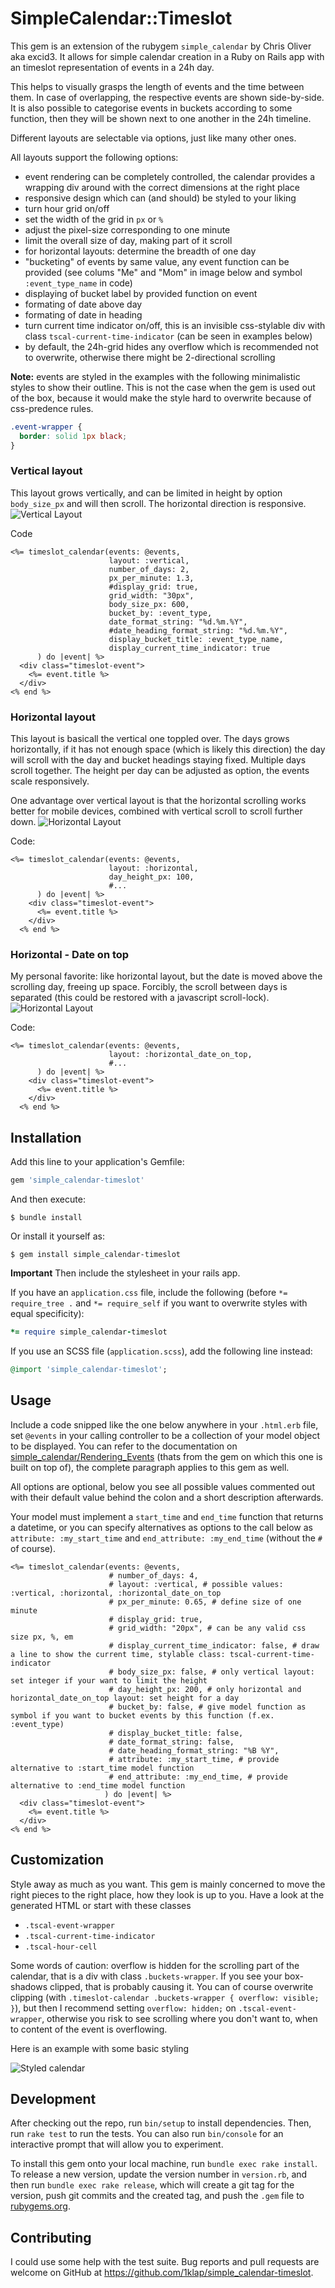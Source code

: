 # SimpleCalendar::Timeslot

This gem is an extension of the rubygem `simple_calendar` by Chris Oliver aka excid3. It allows 
for simple calendar creation in a Ruby on Rails app with an timeslot representation of events 
in a 24h day. 

This helps to visually grasps the length of events and the time between them. In case of overlapping, the respective events are shown side-by-side. It is also possible to categorise events in buckets according to some function, then they will be shown next to one another in the 24h timeline.

Different layouts are selectable via options, just like many other ones.

All layouts support the following options:
- event rendering can be completely controlled, the calendar provides a wrapping div around with the correct dimensions at the right place
- responsive design which can (and should) be styled to your liking
- turn hour grid on/off
- set the width of the grid in `px` or `%`
- adjust the pixel-size corresponding to one minute
- limit the overall size of day, making part of it scroll
- for horizontal layouts: determine the breadth of one day
- "bucketing" of events by same value, any event function can be provided (see colums "Me" and "Mom" in image below and symbol `:event_type_name` in code)
- displaying of bucket label by provided function on event
- formating of date above day
- formating of date in heading
- turn current time indicator on/off, this is an invisible css-stylable div with class `tscal-current-time-indicator` (can be seen in examples below)
- by default, the 24h-grid hides any overflow which is recommended not to overwrite, otherwise there might be 2-directional scrolling

**Note:** events are styled in the examples with the following minimalistic styles to show their outline. This is not the case when the gem is used out of the box, because it would make the style hard to overwrite because of css-predence rules.
```css
.event-wrapper {
  border: solid 1px black;
}
```

### Vertical layout
This layout grows vertically, and can be limited in height by option `body_size_px` and will then scroll.
The horizontal direction is responsive.
![Vertical Layout](https://raw.githubusercontent.com/1klap/simple_calendar-timeslot/90a0c2b72b172a113105412ef34dd00f728e50e4/img/simple_calendar-timeslot_vertical-v2.png)

Code
```erb
<%= timeslot_calendar(events: @events,
                      layout: :vertical,
                      number_of_days: 2,
                      px_per_minute: 1.3,
                      #display_grid: true,
                      grid_width: "30px",
                      body_size_px: 600,
                      bucket_by: :event_type,
                      date_format_string: "%d.%m.%Y",
                      #date_heading_format_string: "%d.%m.%Y",
                      display_bucket_title: :event_type_name,
                      display_current_time_indicator: true
      ) do |event| %>
  <div class="timeslot-event">
    <%= event.title %>
  </div>
<% end %>
```

### Horizontal layout
This layout is basicall the vertical one toppled over. The days grows horizontally, if it has not enough space (which is likely this direction) the day will scroll with the day and bucket headings staying fixed. Multiple days scroll together. The height per day can be adjusted as option, the events scale responsively.

One advantage over vertical layout is that the horizontal scrolling works better for mobile devices, combined with vertical scroll to scroll further down. 
![Horizontal Layout](https://raw.githubusercontent.com/1klap/simple_calendar-timeslot/90a0c2b72b172a113105412ef34dd00f728e50e4/img/simple_calendar-timeslot_horizontal-v2.png)

Code:
```erb
<%= timeslot_calendar(events: @events,
                      layout: :horizontal,
                      day_height_px: 100,
                      #...
      ) do |event| %>
    <div class="timeslot-event">
      <%= event.title %>
    </div>
  <% end %>
```

### Horizontal - Date on top
My personal favorite: like horizontal layout, but the date is moved above the scrolling day, freeing up space. Forcibly, the scroll between days is separated (this could be restored with a javascript scroll-lock).
![Horizontal Layout](https://raw.githubusercontent.com/1klap/simple_calendar-timeslot/90a0c2b72b172a113105412ef34dd00f728e50e4/img/simple_calendar-timeslot_horizontal2-v2.png)

Code:
```erb
<%= timeslot_calendar(events: @events,
                      layout: :horizontal_date_on_top,
                      #...
      ) do |event| %>
    <div class="timeslot-event">
      <%= event.title %>
    </div>
  <% end %>
```



## Installation

Add this line to your application's Gemfile:

```ruby
gem 'simple_calendar-timeslot'
```

And then execute:

    $ bundle install

Or install it yourself as:

    $ gem install simple_calendar-timeslot


**Important** Then include the stylesheet in your rails app.

If you have an `application.css` file, include the following (before `*= require_tree .` and `*= require_self` if you want to overwrite styles with equal specificity):
```ruby
*= require simple_calendar-timeslot
```
If you use an SCSS file (`application.scss`), add the following line instead:
```ruby
@import 'simple_calendar-timeslot';
```

## Usage

Include a code snipped like the one below anywhere in your `.html.erb` file, set `@events` in your calling controller to be a collection of your model object to be displayed. You can refer to the documentation on [simple_calendar/Rendering_Events](https://github.com/excid3/simple_calendar#rendering-events) (thats from the gem on which this one is built on top of), the complete paragraph applies to this gem as well.

All options are optional, below you see all possible values commented out with their default value behind the colon and a short description afterwards.

Your model must implement a `start_time` and `end_time` function that returns a datetime, or you can specify alternatives as options to the call below
as `attribute: :my_start_time` and `end_attribute: :my_end_time` (without the `#` of course).

```erb
<%= timeslot_calendar(events: @events,
                      # number_of_days: 4, 
                      # layout: :vertical, # possible values: :vertical, :horizontal, :horizontal_date_on_top
                      # px_per_minute: 0.65, # define size of one minute
                      # display_grid: true, 
                      # grid_width: "20px", # can be any valid css size px, %, em
                      # display_current_time_indicator: false, # draw a line to show the current time, stylable class: tscal-current-time-indicator
                      # body_size_px: false, # only vertical layout: set integer if your want to limit the height
                      # day_height_px: 200, # only horizontal and horizontal_date_on_top layout: set height for a day
                      # bucket_by: false, # give model function as symbol if you want to bucket events by this function (f.ex. :event_type)
                      # display_bucket_title: false,
                      # date_format_string: false,
                      # date_heading_format_string: "%B %Y",
                      # attribute: :my_start_time, # provide alternative to :start_time model function 
                      # end_attribute: :my_end_time, # provide alternative to :end_time model function 
                     ) do |event| %>
  <div class="timeslot-event">
    <%= event.title %>
  </div>
<% end %>
```

## Customization

Style away as much as you want. This gem is mainly concerned to move the right pieces to the right place, how they look is up to you. Have a look
at the generated HTML or start with these classes
- `.tscal-event-wrapper`
- `.tscal-current-time-indicator`
- `.tscal-hour-cell`

Some words of caution: overflow is hidden for the scrolling part of the calendar, that is a div with class `.buckets-wrapper`. If you see your box-shadows clipped, that is probably causing it. You can of course overwrite clipping (with `.timeslot-calendar .buckets-wrapper { overflow: visible; }`), but then I recommend setting `overflow: hidden;` on `.tscal-event-wrapper`, otherwise you risk to see scrolling where you don't want to, when to content of the event is overflowing.

Here is an example with some basic styling

![Styled calendar](https://raw.githubusercontent.com/1klap/simple_calendar-timeslot/c844c11f99c51f1b44bab825943615c295acde29/img/simple_calendar-timeslot_styled.png)

## Development

After checking out the repo, run `bin/setup` to install dependencies. Then, run `rake test` to run the tests. You can also run `bin/console` for an interactive prompt that will allow you to experiment.

To install this gem onto your local machine, run `bundle exec rake install`. To release a new version, update the version number in `version.rb`, and then run `bundle exec rake release`, which will create a git tag for the version, push git commits and the created tag, and push the `.gem` file to [rubygems.org](https://rubygems.org).

## Contributing

I could use some help with the test suite.
Bug reports and pull requests are welcome on GitHub at https://github.com/1klap/simple_calendar-timeslot.
